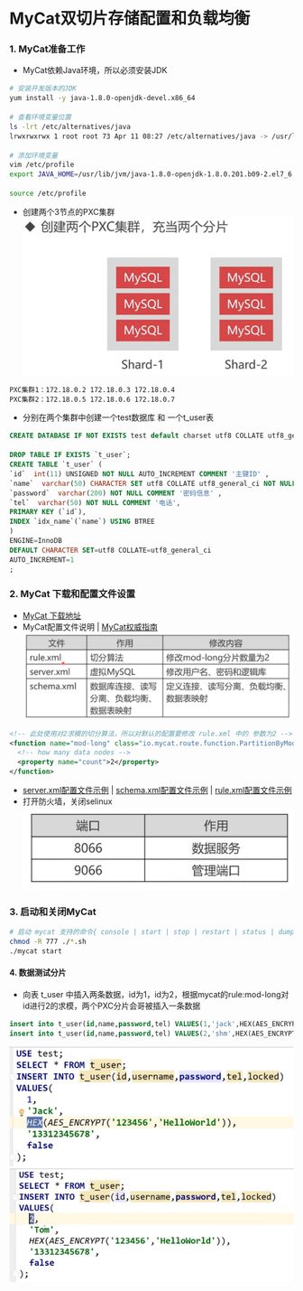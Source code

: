 # MyCat双切片存储配置和负载均衡

### 1. MyCat准备工作
- MyCat依赖Java环境，所以必须安装JDK
```bash
# 安装开发版本的JDK
yum install -y java-1.8.0-openjdk-devel.x86_64

# 查看环境变量位置
ls -lrt /etc/alternatives/java
lrwxrwxrwx 1 root root 73 Apr 11 08:27 /etc/alternatives/java -> /usr/lib/jvm/java-1.8.0-openjdk-1.8.0.201.b09-2.el7_6.x86_64/jre/bin/java

# 添加环境变量
vim /etc/profile
export JAVA_HOME=/usr/lib/jvm/java-1.8.0-openjdk-1.8.0.201.b09-2.el7_6.x86_64

source /etc/profile
```
- 创建两个3节点的PXC集群
![Mysql](./images/6-1.png)
```txt
PXC集群1：172.18.0.2 172.18.0.3 172.18.0.4
PXC集群2：172.18.0.5 172.18.0.6 172.18.0.7
```
- 分别在两个集群中创建一个test数据库 和 一个t_user表
```sql
CREATE DATABASE IF NOT EXISTS test default charset utf8 COLLATE utf8_general_ci;

DROP TABLE IF EXISTS `t_user`;
CREATE TABLE `t_user` (
`id`  int(11) UNSIGNED NOT NULL AUTO_INCREMENT COMMENT '主键ID' ,
`name`  varchar(50) CHARACTER SET utf8 COLLATE utf8_general_ci NOT NULL  COMMENT '名称信息',
`password`  varchar(200) NOT NULL COMMENT '密码信息' ,
`tel`  varchar(50) NOT NULL COMMENT '电话',
PRIMARY KEY (`id`),
INDEX `idx_name`(`name`) USING BTREE
)
ENGINE=InnoDB
DEFAULT CHARACTER SET=utf8 COLLATE=utf8_general_ci
AUTO_INCREMENT=1
;
```

### 2. MyCat 下载和配置文件设置 
- [MyCat 下载地址](http://dl.mycat.io/1.6.6.1/Mycat-server-1.6.6.1-release-20181031195535-linux.tar.gz)
- MyCat配置文件说明 | [MyCat权威指南](./source/mycat-definitive-guide.pdf)
![Mysql](./images/6-3.png)
```xml
<!-- 此处使用对2求模的切分算法，所以对默认的配置要修改 rule.xml 中的 参数为2 -->
<function name="mod-long" class="io.mycat.route.function.PartitionByMod">
  <!-- how many data nodes -->
  <property name="count">2</property>
</function>
```
- [server.xml配置文件示例](./source/mycat/conf/server.xml) | [schema.xml配置文件示例](./source/mycat/conf/schema.xml) | [rule.xml配置文件示例](./source/mycat/conf/rule.xml)
- 打开防火墙，关闭selinux 
![Mysql](./images/6-4.png)

### 3. 启动和关闭MyCat
```bash
# 启动 mycat 支持的命令{ console | start | stop | restart | status | dump }
chmod -R 777 ./*.sh
./mycat start
```

#### 4. 数据测试分片
- 向表 t_user 中插入两条数据，id为1，id为2，根据mycat的rule:mod-long对id进行2的求模，两个PXC分片会哥被插入一条数据
```sql
insert into t_user(id,name,password,tel) VALUES(1,'jack',HEX(AES_ENCRYPT('123456','helloword')),'12345679');
insert into t_user(id,name,password,tel) VALUES(2,'shm',HEX(AES_ENCRYPT('123456','helloword')),'12345679');
```
![Mysql](./images/6-5.png)
![Mysql](./images/6-6.png)

